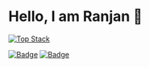 <!--
### Hey there 👋

- 🔭 I’m currently working on Angular, Node and Express
- 🌱 I’m currently working at Iron-IQ
- 👯 I’m looking to collaborate on POC's
- 🤔 Reach me on linkedin: https://www.linkedin.com/in/ranjanraghavendra/
- 💬 Ask me about anything
- 📫 How to reach me: ranjanr46@gmail.com
- 😄 Pronouns: Rise and Shine
- ⚡ Fun fact: I'm ambidextrous!


**ranjanraghavendra/ranjanraghavendra** is a ✨ _special_ ✨ repository because its `README.md` (this file) appears on your GitHub profile.

Here are some ideas to get you started:




<a href="https://app.daily.dev/ranjanr46"><img src="https://api.daily.dev/devcards/c530b6eb5fae41e983b6f95b692ea73f.png?r=6cj" width="300" alt="Ranjan Raghavendra's Dev Card"/></a>
-->

# Hello, I am Ranjan 👋

[![Top Stack](https://widget.realdeveloper.pro/api/top?stack=JavaScript,Node.js,AngularJS)](https://github.com/ranjanraghavendra)

[![Badge](https://widget.realdeveloper.pro/api/badge?title=Languages%20and%20Framework&badges=JavaScript,Angular,Go,jQuery,Node.js,Express.js,Python,Socket.io,MongoDB,Bootstrap)](https://github.com/ranjanraghavendra)
[![Badge](https://widget.realdeveloper.pro/api/badge?title=Database%20and%20DevOps&badges=MySQL,MongoDB,Mongoose,AWS%20EC2,AWS%20S3,AWS%20Route%2053,AWS%20RDS,Git,GitHub,Bitbucket)](https://github.com/ranjanraghavendra)


